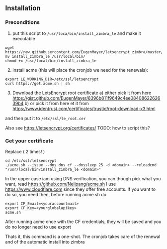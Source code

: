 
## Installation

### Preconditions
1. put this script to `/usr/loca/bin/install_zimbra_le` and make it executable
```
wget https://raw.githubusercontent.com/EugenMayer/letsencrypt_zimbra/master/install_zimbra_le
mv install_zimbra_le /usr/local/bin/
chmod +x /usr/local/bin/install_zimbra_le
````

2. install acme (this will place the cronjob we need for the renewals): 

```
export LE_WORKING_DIR=/etc/ssl/letsencrypt
curl https://get.acme.sh | sh
```

3. Download the LetsEncrypt root certificate
a) either pick it from here https://gist.github.com/EugenMayer/8396b811f9649c4ee0840862262639b4
b) or pick it from here et it from https://www.identrust.com/certificates/trustid/root-download-x3.html 

and then put it to ```/etc/ssl/le_root.cer```

Also see https://letsencrypt.org/certificates/
TODO: how to script this? 

### Get your certificate

Replace <domain> ( 2 times! )

```
cd /etc/ssl/letsencrypt
./acme.sh --issue --dns dns_cf --dnssleep 25 -d <domain> --reloadcmd "/usr/local/bin/install_zimbra_le <domain>"
```

In the upper case iam using DNS verification, you can though pick what you want, read https://github.com/Neilpang/acme.sh
I use https://www.cloudflare.com since they offer free accounts. If you want to do so, you need then, before running acme.sh do

```
export CF_Email=<youraccountmail>
export CF_Key=<yourglobalapikey>
acme.sh
```

After running acme once with the CF credentials, they will be saved and you do no longer need to use export

Thats it, this command is a one-shot. The cronjob takes care of the renewal and of the automatic install into zimbra
